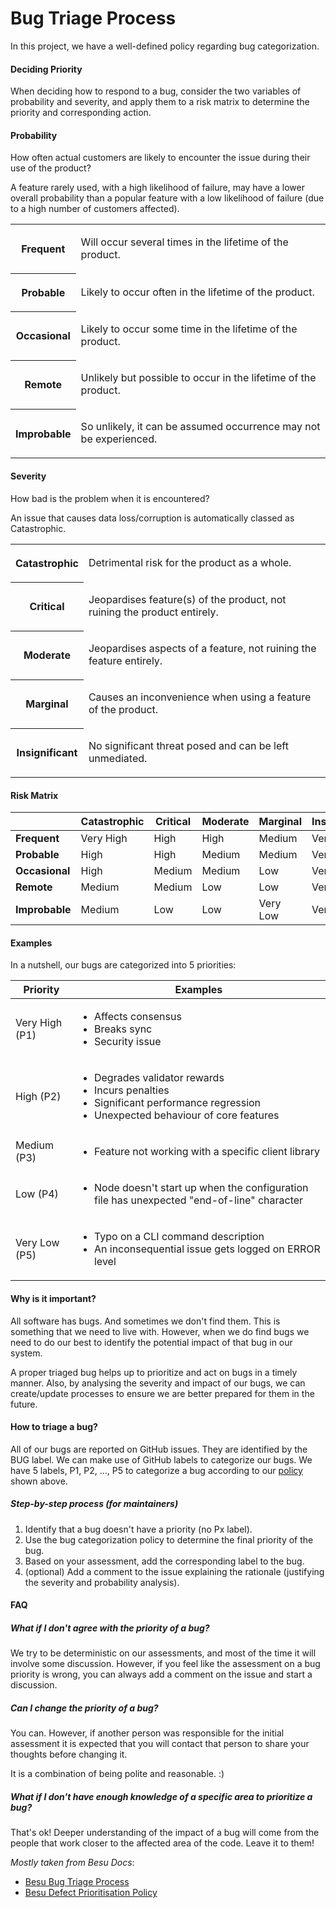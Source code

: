 # Bug Triage Process

In this project, we have a well-defined policy regarding bug categorization.

#### Deciding Priority
When deciding how to respond to a bug, consider the two variables of probability and severity, and apply them to a risk matrix to determine the priority and corresponding action.

#### Probability
How often actual customers are likely to encounter the issue during their use of the product?

A feature rarely used, with a high likelihood of failure, may have a lower overall probability than a popular feature with a low likelihood of failure (due to a high number of customers affected).

<table>
  <tbody>
    <tr>
      <th class="confluenceTh">
        <p><strong>Frequent</strong></p>
      </th>
      <td class="confluenceTd">
        <p title=""><span>Will occur several times in the lifetime of the product.</span></p>
      </td>
    </tr>
    <tr>
      <th class="confluenceTh">
        <p><strong>Probable</strong></p>
      </th>
      <td class="confluenceTd">
        <p><span>Likely to occur often in the lifetime of the product.</span></p>
      </td>
    </tr>
    <tr>
      <th class="confluenceTh">
        <p><strong>Occasional</strong></p>
      </th>
      <td class="confluenceTd">
        <p><span>Likely to occur some time in the lifetime of the product.</span></p>
      </td>
    </tr>
    <tr>
      <th class="confluenceTh">
        <p><strong>Remote</strong></p>
      </th>
      <td class="confluenceTd">
        <p><span>Unlikely but possible to occur in the lifetime of the product.</span></p>
      </td>
    </tr>
    <tr>
      <th class="confluenceTh">
        <p><strong>Improbable</strong></p>
      </th>
      <td class="confluenceTd">
        <p><span>So unlikely, it can be assumed occurrence may not be experienced.</span></p>
      </td>
    </tr>
  </tbody>
</table>

#### Severity

How bad is the problem when it is encountered?

An issue that causes data loss/corruption is automatically classed as Catastrophic.

<table>
  <tbody>
    <tr>
      <th class="confluenceTh">
        <p><strong>Catastrophic</strong></p>
      </th>
      <td class="confluenceTd">
        <p><span>Detrimental risk for the product as a whole.</span></p>
      </td>
    </tr>
    <tr>
      <th class="confluenceTh">
        <p><strong>Critical</strong></p>
      </th>
      <td class="confluenceTd">
        <p><span>Jeopardises feature(s) of the product, not ruining the product entirely.</span></p>
      </td>
    </tr>
    <tr>
      <th class="confluenceTh">
        <p><strong>Moderate</strong></p>
      </th>
      <td class="confluenceTd">
        <p><span>Jeopardises aspects of a feature, not ruining the feature entirely.</span></p>
      </td>
    </tr>
    <tr>
      <th class="confluenceTh">
        <p><strong>Marginal</strong></p>
      </th>
      <td class="confluenceTd">
        <p><span>Causes an inconvenience when using a feature of the product.</span></p>
      </td>
    </tr>
    <tr>
      <th class="confluenceTh">
        <p><strong>Insignificant</strong></p>
      </th>
      <td class="confluenceTd">
        <p><span>No significant threat posed and can be left unmediated.&nbsp;</span></p>
      </td>
    </tr>
  </tbody>
</table>

#### Risk Matrix

<table class="tg">
<thead>
  <tr>
    <th class="tg-c3ow"></th>
    <th class="tg-7btt">Catastrophic</th>
    <th class="tg-7btt">Critical</th>
    <th class="tg-7btt">Moderate</th>
    <th class="tg-7btt">Marginal</th>
    <th class="tg-7btt">Insignificant</th>
  </tr>
</thead>
<tbody>
  <tr>
    <td class="tg-7btt"><b>Frequent</b></td>
    <td class="tg-c3ow">Very High</td>
    <td class="tg-c3ow">High</td>
    <td class="tg-c3ow">High</td>
    <td class="tg-c3ow">Medium</td>
    <td class="tg-c3ow">Very Low</td>
  </tr>
  <tr>
    <td class="tg-7btt"><b>Probable</b></td>
    <td class="tg-c3ow">High</td>
    <td class="tg-c3ow">High</td>
    <td class="tg-c3ow">Medium</td>
    <td class="tg-c3ow">Medium</td>
    <td class="tg-c3ow">Very Low</td>
    </tr>
  <tr>
    <td class="tg-7btt"><b>Occasional</b></td>
    <td class="tg-c3ow">High</td>
    <td class="tg-c3ow">Medium</td>
    <td class="tg-c3ow">Medium</td>
    <td class="tg-c3ow">Low</td>
    <td class="tg-c3ow">Very Low</td>
  </tr>
  <tr>
    <td class="tg-7btt"><b>Remote</b></td>
    <td class="tg-c3ow">Medium</td>
    <td class="tg-c3ow">Medium</td>
    <td class="tg-c3ow">Low</td>
    <td class="tg-c3ow">Low</td>
    <td class="tg-c3ow">Very Low</td>
  </tr>
  <tr>
    <td class="tg-7btt"><b>Improbable</b></td>
    <td class="tg-c3ow">Medium</td>
    <td class="tg-c3ow">Low</td>
    <td class="tg-c3ow">Low</td>
    <td class="tg-c3ow">Very Low</td>
    <td class="tg-c3ow">Very Low</td>
  </tr>
</tbody>
</table>

#### Examples
In a nutshell, our bugs are categorized into 5 priorities:

| Priority | Examples |
|-|-|
| Very High (P1) | <ul><li>Affects consensus</li> <li>Breaks sync</li><li>Security issue</li></ul> |
| High (P2) | <ul><li> Degrades validator rewards</li> <li>Incurs penalties</li> <li>Significant performance regression</li> <li>Unexpected behaviour of core features</li></ul>|
| Medium (P3) | <ul><li>Feature not working with a specific client library</li></ul>|
| Low (P4) | <ul><li>Node doesn't start up when the configuration file has unexpected "end-of-line" character</li></ul> |
| Very Low (P5)  | <ul><li>Typo on a CLI command description</li> <li>An inconsequential issue gets logged on ERROR level</li></ul>|

#### Why is it important?
All software has bugs. And sometimes we don't find them. This is something that we need to live with. However, when we do find bugs we need to do our best to identify the potential impact of that bug in our system.

A proper triaged bug helps up to prioritize and act on bugs in a timely manner. Also, by analysing the severity and impact of our bugs, we can create/update processes to ensure we are better prepared for them in the future.

#### How to triage a bug?
All of our bugs are reported on GitHub issues. They are identified by the BUG label. We can make use of GitHub labels to categorize our bugs. We have 5 labels, P1, P2, ..., P5 to categorize a bug according to our [policy](#Bug-Priorities) shown above.

##### Step-by-step process (for maintainers)
1) Identify that a bug doesn't have a priority (no Px label).
2) Use the bug categorization policy to determine the final priority of the bug.
3) Based on your assessment, add the corresponding label to the bug.
4) (optional) Add a comment to the issue explaining the rationale (justifying the severity and probability analysis).

#### FAQ
##### What if I don't agree with the priority of a bug?
We try to be deterministic on our assessments, and most of the time it will involve some discussion. However, if you feel like the assessment on a bug priority is wrong, you can always add a comment on the issue and start a discussion.

##### Can I change the priority of a bug?
You can. However, if another person was responsible for the initial assessment it is expected that you will contact that person to share your thoughts before changing it.

It is a combination of being polite and reasonable. :)

##### What if I don't have enough knowledge of a specific area to prioritize a bug?
That's ok! Deeper understanding of the impact of a bug will come from the people that work closer to the affected area of the code. Leave it to them!



_Mostly taken from Besu Docs_:
* [Besu Bug Triage Process](https://wiki.hyperledger.org/display/BESU/Bug+Triage+Process)
* [Besu Defect Prioritisation Policy](https://wiki.hyperledger.org/display/BESU/Defect+Prioritisation+Policy)
